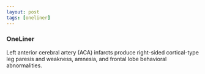```yaml
---
layout: post
tags: [oneliner]
---
```



### OneLiner

Left anterior cerebral artery (ACA) infarcts produce right-sided cortical-type leg paresis and weakness, amnesia, and frontal lobe behavioral abnormalities.

